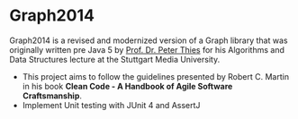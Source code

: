 # Graph2014

Graph2014 is a revised and modernized version of a Graph library that was originally written pre Java 5 by <a href="www.prof-thies.de">Prof. Dr. Peter Thies</a> for his Algorithms and Data Structures lecture at the Stuttgart Media University.

* This project aims to follow the guidelines presented by Robert C. Martin in his book <strong>Clean Code - A Handbook of Agile Software Craftsmanship</strong>.
* Implement Unit testing with JUnit 4 and AssertJ
